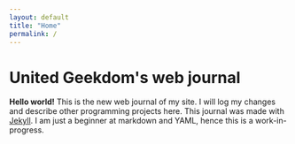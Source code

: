```yaml
---
layout: default
title: "Home"
permalink: /
---
```

# United Geekdom's web journal
**Hello world!** This is the new web journal of my site. I will log my changes and describe other programming projects here.
This journal was made with [Jekyll](https://jekyllrb.com/). I am just a beginner at markdown and YAML, hence this is a work-in-progress.
